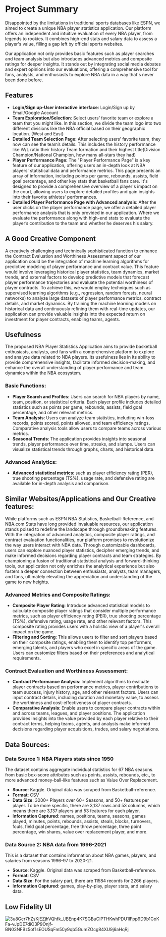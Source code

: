 # Project Summary

Disappointed by the limitations in traditional sports databases like ESPN, we aimed to create a unique NBA player statistics application. Our platform offers an independent and intuitive evaluation of every NBA player, from legends to rookies. It combines high-end stats and salary data to assess a player's value, filling a gap left by official sports websites.

Our application not only provides basic features such as player searches and team analysis but also introduces advanced metrics and composite ratings for deeper insights. It stands out by integrating social media debates and expert opinions into our evaluations, offering a comprehensive tool for fans, analysts, and enthusiasts to explore NBA data in a way that's never been done before.

## Features

- **Login/Sign up-User interactive interface**: Login/Sign up by Email/Google Account
- **Team Exploration/Selection**: Select users’ favorite team or explore a team that you might like. In this section, we divide the team logo into two different divisions like the NBA official based on their geographic location. (West and East)
- **Detailed Team Selection Page**: After selecting users’ favorite team, they now can see the team’s details. This includes the history performance like W/L ratio their history Team formation and their highest title(Division Champion/National Champion, how many all-stars they had)
- **Player Performance Page**: The "Player Performance Page" is a key feature of our application, offering users an in-depth look at NBA players' statistical data and performance metrics. This page presents an array of information, including points per game, rebounds, assists, field goal percentage, and other key stats that basketball fans care. It's designed to provide a comprehensive overview of a player's impact on the court, allowing users to explore detailed profiles and gain insights into their favorite athletes' performances.
- **Detailed Player Performance Page with Advanced analysis**: After the user clicks on the player performance page, we offer a detailed player performance analysis that is only provided in our application. Where we evaluate the performance along with high-end stats to evaluate the player’s contribution to the team and whether he deserves his salary.

## A Good Creative Component

A creatively challenging and technically sophisticated function to enhance the Contract Evaluation and Worthiness Assessment aspect of our application could be the integration of machine learning algorithms for predictive modeling of player performance and contract value. This feature would involve leveraging historical player statistics, team dynamics, market trends, and external factors to develop predictive models that forecast player performance trajectories and evaluate the potential worthiness of player contracts. To achieve this, we would employ techniques such as supervised learning algorithms (e.g., regression, random forests, neural networks) to analyze large datasets of player performance metrics, contract details, and market dynamics. By training the machine learning models on historical data and continuously refining them with real-time updates, our application can provide valuable insights into the expected return on investment for player contracts, enabling teams, agents.

## Usefulness

The proposed NBA Player Statistics Application aims to provide basketball enthusiasts, analysts, and fans with a comprehensive platform to explore and analyze data related to NBA players. Its usefulness lies in its ability to provide comprehensive insights, facilitate informed decision-making, and enhance the overall understanding of player performance and team dynamics within the NBA ecosystem.

### Basic Functions:

- **Player Search and Profiles**: Users can search for NBA players by name, team, position, or statistical criteria. Each player profile includes detailed statistics such as points per game, rebounds, assists, field goal percentage, and other relevant metrics.
- **Team Analysis**: Users can analyze team statistics, including win-loss records, points scored, points allowed, and team efficiency ratings. Comparative analysis tools allow users to compare teams across various metrics.
- **Seasonal Trends**: The application provides insights into seasonal trends, player performance over time, streaks, and slumps. Users can visualize statistical trends through graphs, charts, and historical data.

### Advanced Analytics:

- **Advanced statistical metrics**: such as player efficiency rating (PER), true shooting percentage (TS%), usage rate, and defensive rating are available for in-depth analysis and comparison.

## Similar Websites/Applications and Our Creative features:

While platforms such as ESPN NBA Statistics, Basketball-Reference, and NBA.com Stats have long provided invaluable resources, our application stands poised to redefine the landscape through groundbreaking features. With the integration of advanced analytics, composite player ratings, and contract evaluation functionalities, our platform promises to revolutionize the way users interact with NBA data. Through customizable dashboards, users can explore nuanced player statistics, decipher emerging trends, and make informed decisions regarding player contracts and team strategies. By championing a fusion of traditional statistical analysis and forward-thinking tools, our application not only enriches the analytical experience but also fosters a deeper connection between enthusiasts, analysts, team managers, and fans, ultimately elevating the appreciation and understanding of the game to new heights.

### Advanced Metrics and Composite Ratings:

- **Composite Player Rating**: Introduce advanced statistical models to calculate composite player ratings that consider multiple performance metrics, such as player efficiency rating (PER), true shooting percentage (TS%), defensive rating, usage rate, and other relevant factors. This composite rating provides users with a holistic view of a player's overall impact on the game.
- **Filtering and Sorting**: This allows users to filter and sort players based on their composite ratings, enabling them to identify top performers, emerging talents, and players who excel in specific areas of the game. Users can customize filters based on their preferences and analytical requirements.

### Contract Evaluation and Worthiness Assessment:

- **Contract Performance Analysis**: Implement algorithms to evaluate player contracts based on performance metrics, player contributions to team success, injury history, age, and other relevant factors. Users can input contract details, including duration and monetary value, to assess the worthiness and cost-effectiveness of player contracts.
- **Comparative Analysis**: Enable users to compare player contracts within and across teams, leagues, and player positions. The application provides insights into the value provided by each player relative to their contract terms, helping teams, agents, and analysts make informed decisions regarding player acquisitions, trades, and salary negotiations.

## Data Sources:

### Data Source 1: NBA Players stats since 1950

The dataset contains aggregate individual statistics for 67 NBA seasons. from basic box-score attributes such as points, assists, rebounds, etc., to more advanced money-ball-like features such as Value Over Replacement.

- **Source**: Kaggle. Original data was scraped from Basketball-reference.
- **Format**: CSV
- **Data Size**: 3000+ Players over 60+ Seasons, and 50+ features per player. To be more specific, there are 3,137 rows and 53 columns, which means there are 3,137 players and 53 features for each player.
- **Information Captured**: names, positions, teams, seasons, games played, minutes, points, rebounds, assists, steals, blocks, turnovers, fouls, field goal percentage, free throw percentage, three point percentage, win shares, value over replacement player, and more.

### Data Source 2: NBA data from 1996-2021

This is a dataset that contains information about NBA games, players, and salaries from seasons 1996-97 to 2020-21.

- **Source**: Kaggle. Original data was scraped from Basketball-reference.
- **Format**: CSV
- **Data Size**: For the salary part, there are 11584 records for 2266 players.
- **Information Captured**: games, play-by-play, player stats, and salary data.

## Low Fidelity UI

![3u8Gcr7hZsKjEZjhVQhfk_UBEnp4K7SGBuCIPTHKwhPDU1lFpp9D9b1CoKFa-vJpDE7diO3P9Onjf-BN03NFBz5of1sEOUSqFm50y9qb5GumZOcg84XU9j6aHqRj](https://github.com/cs411-alawini/sp24-cs411-team085-TeamCoconut/assets/102498463/9108a58d-4e97-4519-acdf-1deff71b52c7)


